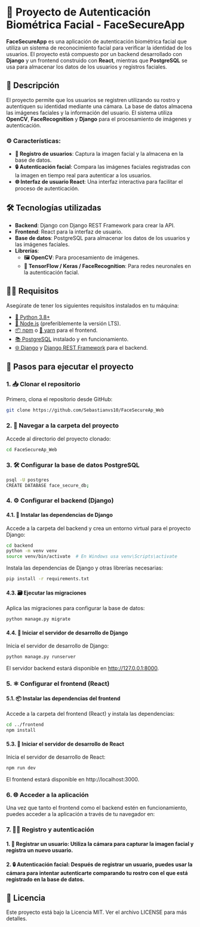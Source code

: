 # 🚀 Proyecto de Autenticación Biométrica Facial - FaceSecureApp

**FaceSecureApp** es una aplicación de autenticación biométrica facial que utiliza un sistema de reconocimiento facial para verificar la identidad de los usuarios. El proyecto está compuesto por un backend desarrollado con **Django** y un frontend construido con **React**, mientras que **PostgreSQL** se usa para almacenar los datos de los usuarios y registros faciales.

## 📝 Descripción

El proyecto permite que los usuarios se registren utilizando su rostro y autentiquen su identidad mediante una cámara. La base de datos almacena las imágenes faciales y la información del usuario. El sistema utiliza **OpenCV**, **FaceRecognition** y **Django** para el procesamiento de imágenes y autenticación.

### ⚙️ Características:
- **👤 Registro de usuarios**: Captura la imagen facial y la almacena en la base de datos.
- **🔒 Autenticación facial**: Compara las imágenes faciales registradas con la imagen en tiempo real para autenticar a los usuarios.
- **🌐 Interfaz de usuario React**: Una interfaz interactiva para facilitar el proceso de autenticación.

## 🛠️ Tecnologías utilizadas

- **Backend**: Django con Django REST Framework para crear la API.
- **Frontend**: React para la interfaz de usuario.
- **Base de datos**: PostgreSQL para almacenar los datos de los usuarios y las imágenes faciales.
- **Librerías**:
  - **🖼️ OpenCV**: Para procesamiento de imágenes.
  - **🧠 TensorFlow / Keras / FaceRecognition**: Para redes neuronales en la autenticación facial.

## 🧑‍💻 Requisitos

Asegúrate de tener los siguientes requisitos instalados en tu máquina:

- [🐍 Python 3.8+](https://www.python.org/downloads/)
- [🔧 Node.js](https://nodejs.org/) (preferiblemente la versión LTS).
- [📦 npm](https://www.npmjs.com/) o [🧶 yarn](https://yarnpkg.com/) para el frontend.
- [📚 PostgreSQL](https://www.postgresql.org/) instalado y en funcionamiento.
- [🌐 Django](https://www.djangoproject.com/) y [Django REST Framework](https://www.django-rest-framework.org/) para el backend.

## 🚀 Pasos para ejecutar el proyecto

### 1. 📥 Clonar el repositorio

Primero, clona el repositorio desde GitHub:

```bash
git clone https://github.com/Sebastianvs10/FaceSecureAp_Web
```
### 2. 📂 Navegar a la carpeta del proyecto

Accede al directorio del proyecto clonado:
```bash
cd FaceSecureAp_Web
```

### 3. 🛠️ Configurar la base de datos PostgreSQL
```bash
psql -U postgres
CREATE DATABASE face_secure_db;
```

### 4. ⚙️ Configurar el backend (Django)
#### 4.1. 🐍 Instalar las dependencias de Django
Accede a la carpeta del backend y crea un entorno virtual para el proyecto Django:
```bash
cd backend
python -m venv venv
source venv/bin/activate  # En Windows usa venv\Scripts\activate
```
Instala las dependencias de Django y otras librerías necesarias:

```bash
pip install -r requirements.txt
```
#### 4.3. 🗃️ Ejecutar las migraciones
Aplica las migraciones para configurar la base de datos:
```bash
python manage.py migrate
```
#### 4.4. 🚀 Iniciar el servidor de desarrollo de Django
Inicia el servidor de desarrollo de Django:
```bash
python manage.py runserver
```
El servidor backend estará disponible en http://127.0.0.1:8000. 

### 5. ⚛️ Configurar el frontend (React)
#### 5.1. 📦 Instalar las dependencias del frontend
Accede a la carpeta del frontend (React) y instala las dependencias:
```bash
cd ../frontend
npm install
```
#### 5.3. 🚀 Iniciar el servidor de desarrollo de React
Inicia el servidor de desarrollo de React:
```bash
npm run dev
```
El frontend estará disponible en http://localhost:3000.

### 6. 🌐 Acceder a la aplicación
Una vez que tanto el frontend como el backend estén en funcionamiento, puedes acceder a la aplicación a través de tu navegador en:  

### 7. 🧑‍💻 Registro y autenticación
#### 1. 📝 Registrar un usuario: Utiliza la cámara para capturar la imagen facial y registra un nuevo usuario.
#### 2. 🔒 Autenticación facial: Después de registrar un usuario, puedes usar la cámara para intentar autenticarte comparando tu rostro con el que está registrado en la base de datos.


## 📜 Licencia
Este proyecto está bajo la Licencia MIT. Ver el archivo LICENSE para más detalles.